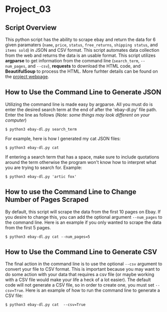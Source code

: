 # Project_03

## Script Overview
This python script has the ability to scrape ebay and return the data for 6 given paramaters (`name`, `price`, `status`, `free_returns`, `shipping status`, and `items sold`) in JSON and CSV format. This script automates data collection from the web and returns the data is an usable format. This script utilizes **argparse** to get information from the command line (`search_term`, `--num_pages`, and `--csv`), **requests** to download the HTML code, and **BeautifulSoup** to process the HTML. More furhter details can be found on the [project webpage](https://github.com/mikeizbicki/cmc-csci040/tree/2022fall/project_03).


## How to Use the Command Line to Generate JSON
Utilizing the command line is made easy by argparse. All you must do is enter the desired search term at the end of after the 'ebay-dl.py' file path. Enter the line as follows (_Note: some things may look different on your computer_)
```
$ python3 ebay-dl.py search_term 
```
For example, here is how I generated my cat JSON files:
```
$ python3 ebay-dl.py cat
```
If entering a search term that has a space, make sure to include quotations around the term otherwise the program won't know how to interpret what you are trying to search for. Example:
```
$ python3 ebay-dl.py 'artic fox'
```

## How to use the Command Line to Change Number of Pages Scraped
By default, this script will scrape the data from the first 10 pages on Ebay. If you desire to change this, you can add the optional argument `--num_pages` to the command line. Here is an example if you only wanted to scrape the data from the first 5 pages. 
```
$ python3 ebay-dl.py cat --num_pages=5
```

## How to Use the Command Line to Generate CSV
The final action in the command line is to use the optional `--csv` argument to convert your file to CSV format. This is important because you may want to do some action with your data that requires a csv file (or maybe working with a CSV file would make your life a  heck of a lot easier). The default code will not generate a CSV file, so in order to create one, you must set `--csv=True`. Here is an example of how to run the command line to generate a CSV file:
```
$ python3 ebay-dl.py cat  --csv=True
```

